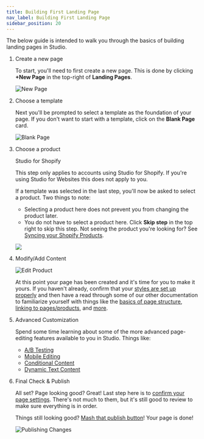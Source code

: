 ```yaml
---
title: Building First Landing Page
nav_label: Building First Landing Page
sidebar_position: 20
---
```


The below guide is intended to walk you through the basics of building landing pages in Studio.

1. Create a new page

   To start, you'll need to first create a new page. This is done by clicking **+New Page** in the top-right of **Landing Pages**. 

   ![New Page](/assets/studio/screely-1663353521488.png)

2. Choose a template

   Next you'll be prompted to select a template as the foundation of your page. If you don't want to start with a template, click on the **Blank Page** card.

   ![Blank Page](/assets/studio/screely-1663353565328.png)

3. Choose a product

   Studio for Shopify

   This step only applies to accounts using Studio for Shopify. If you're using Studio for Websites this does not apply to you.

   If a template was selected in the last step, you'll now be asked to select a product. Two things to note:

   * Selecting a product here does not prevent you from changing the product later.
   * You do not have to select a product here. Click **Skip step** in the top right to skip this step. Not seeing the product you're looking for? See [Syncing your Shopify Products](/docs/studio/Shopify/Syncing-your-Shopify-Products-Where-are-my-products).

   ![](/assets/studio/screely-1663353914028.png)

4. Modify/Add Content

   ![Edit Product](/assets/studio/screely-1663356037578.png)

   At this point your page has been created and it's time for you to make it yours. If you haven't already, confirm that
   your [styles are set up properly](/docs/studio/design/Design-&-Styles/Using-your-Style-Guide) and then have a read
   through some of our other documentation to familiarize yourself with things like
   the [basics of page structure](/docs/studio/content/Basic-Page-Editing/Understanding-page-structure), [linking to pages/products](/docs/studio/content/Basic-Page-Editing/Smart-Links),
   and [more](/docs/studio/content/advanced-page-editing/Advanced-Page-Editing).

5. Advanced Customization

   Spend some time learning about some of the more advanced page-editing features available to you in Studio. Things
   like:

    - [A/B Testing](/docs/studio/Insights/Setting-up-an-AB-Test)
    - [Mobile Editing](/docs/studio/content/advanced-page-editing/Managing-Device-Visibility)
    - [Conditional Content](/docs/studio/content/advanced-page-editing/Using-Conditional-Content)
    - [Dynamic Text Content](/docs/studio/content/advanced-page-editing/Using-Dynamic-Text-Content)

6. Final Check & Publish

   All set? Page looking good? Great! Last step here is
   to [confirm your page settings](/docs/studio/content/Basic-Page-Editing/Page-Settings). There's not much to them, but it's still good to review to make sure everything is in order.

   Things still looking good? [Mash that publish button](/docs/studio/content/Basic-Page-Editing/Publishing)!
   Your page is done!

   ![Publishing Changes](/assets/studio/giphy.webp)
